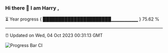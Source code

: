 ### Hi there 👋 I am Harry , 

⏳ Year progress { ██████████████████████▁▁▁▁▁▁▁▁ } 75.62 %

---

⏰ Updated on Wed, 04 Oct 2023 00:31:13 GMT

![Progress Bar CI](https://github.com/duykhang68/duykhang68/workflows/Progress%20Bar%20CI/badge.svg)
